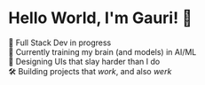 # Hello World, I'm Gauri! 💃  

🚀 Full Stack Dev in progress <br>
🧠 Currently training my brain (and models) in AI/ML <br>
🎨 Designing UIs that slay harder than I do <br>
🛠 Building projects that *work*, and also *werk* <br>
